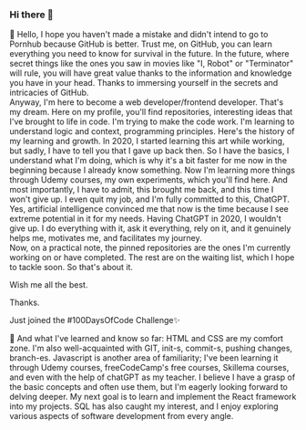 ### Hi there 👋

🔭 Hello, I hope you haven't made a mistake and didn't intend to go to Pornhub because GitHub is better. Trust me, on GitHub, you can learn everything you need to know for survival in the future. In the future, where secret things like the ones you saw in movies like "I, Robot" or "Terminator" will rule, you will have great value thanks to the information and knowledge you have in your head. Thanks to immersing yourself in the secrets and intricacies of GitHub.   
Anyway, I'm here to become a web developer/frontend developer. That's my dream. Here on my profile, you'll find repositories, interesting ideas that I've brought to life in code. I'm trying to make the code work. I'm learning to understand logic and context, programming principles. Here's the history of my learning and growth. In 2020, I started learning this art while working, but sadly, I have to tell you that I gave up back then. So I have the basics, I understand what I'm doing, which is why it's a bit faster for me now in the beginning because I already know something. Now I'm learning more things through Udemy courses, my own experiments, which you'll find here. And most importantly, I have to admit, this brought me back, and this time I won't give up. I even quit my job, and I'm fully committed to this, ChatGPT. Yes, artificial intelligence convinced me that now is the time because I see extreme potential in it for my needs. Having ChatGPT in 2020, I wouldn't give up. I do everything with it, ask it everything, rely on it, and it genuinely helps me, motivates me, and facilitates my journey.   
Now, on a practical note, the pinned repositories are the ones I'm currently working on or have completed. The rest are on the waiting list, which I hope to tackle soon. So that's about it.  

Wish me all the best.  

Thanks.  

Just joined the #100DaysOfCode Challenge✨

🌱 And what I've learned and know so far: HTML and CSS are my comfort zone. I'm also well-acquainted with GIT, init-s, commit-s, pushing changes, branch-es. Javascript is another area of familiarity; I've been learning it through Udemy courses, freeCodeCamp's free courses, Skillema courses, and even with the help of chatGPT as my teacher. I believe I have a grasp of the basic concepts and often use them, but I'm eagerly looking forward to delving deeper. My next goal is to learn and implement the React framework into my projects. SQL has also caught my interest, and I enjoy exploring various aspects of software development from every angle.



<!--
**unikorm/unikorm** is a ✨ _special_ ✨ repository because its `README.md` (this file) appears on your GitHub profile.

Here are some ideas to get you started:

- 🔭 I’m currently working on ...
- 🌱 I’m currently learning ...
- 👯 I’m looking to collaborate on ...
- 🤔 I’m looking for help with ...
- 💬 Ask me about ...
- 📫 How to reach me: ...
- 😄 Pronouns: ...
- ⚡ Fun fact: ...
-->
